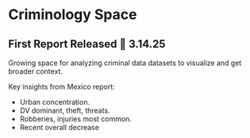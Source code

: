 # Criminology Space

## First Report Released 💼 3.14.25

Growing space for analyzing criminal data datasets to visualize and get broader context.

Key insights from Mexico report:

- Urban concentration.
- DV dominant, theft, threats.
- Robberies, injuries most common.
- Recent overall decrease
